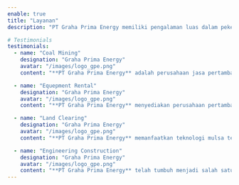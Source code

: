 ```yaml
---
enable: true
title: "Layanan"
description: "PT Graha Prima Energy memiliki pengalaman luas dalam pekerjaan Land Clearing, Pertambangan, Konstruksi dan Rental Alat Berat di berbagai industri dan situs  di Indonesia.  "

# Testimonials
testimonials:
  - name: "Coal Mining"
    designation: "Graha Prima Energy"
    avatar: "/images/logo_gpe.png"
    content: "**PT Graha Prima Energy** adalah perusahaan jasa pertambangan yang terintegrasi dan kami menawarkan berbagai macam solusi pertambangan dari eksplorasi ke eksploitasi serta transportasi. Kami memahami bahwa kondisi setiap klien bervariasi dan karena itu kami selalu cermat menganalisis tuntutan klien dan kemudian menyesuaikan paket layanan yang tepat sesuai dengan kebutuhan dan harapan klien. Pada saat ini kegiatan penambangan kami sebagian besar adalah di sektor pertambangan batubara tetapi dengan keahlian dan peralatan kami juga mampu untuk menyediakan jasa penambangan terkait lainnya."

  - name: "Equepment Rental"
    designation: "Graha Prima Energy"
    avatar: "/images/logo_gpe.png"
    content: "**PT Graha Prima Energy** menyediakan perusahaan pertambangan, perusahaan konstruksi, perusahaan perkebunan, dan pemerintah dengan peralatan yang handal dan dan berkualitas yang dikirimkan tepat waktu di mana diperlukan. Anda dapat mengandalkan reputasi kami untuk menyediakan layanan handal kami di tempat dan memberikan peralatan berkualitas ketika Anda membutuhkannya."

  - name: "Land Clearing"
    designation: "Graha Prima Energy"
    avatar: "/images/logo_gpe.png"
    content: "**PT Graha Prima Energy** memanfaatkan teknologi mulsa terbaru untuk menawarkan alternatif yang sesuai untuk kebutuhan Land Clearing Anda. Dengan pengalaman kami di Perkebunan Kelapa Sawit dan HTI (Hutan Tanaman Industri), solusi kami adalah sumber daya terpadu untuk program Land Clearing dan pemeliharaannya"

  - name: "Engineering Construction"
    designation: "Graha Prima Energy"
    avatar: "/images/logo_gpe.png"
    content: "**PT Graha Prima Energy** telah tumbuh menjadi salah satu perusahaan konstruksi terkemuka di Indonesia. kami telah membangun reputasi kami pada keunggulan layanan kami dan pentingnya tradisi.  GPE telah menjadi nama yang terpercaya oleh klien untuk mengembangkan proyek-proyek skala besar. GPE bergerak dalam konstruksi umum yang mengkhususkan diri dalam Pemeliharaan Jalan. Kami selalu berusaha untuk memberikan pelayanan yang terbaik bagi klien kami untuk memenuhi setiap kebutuhan"
---
```

